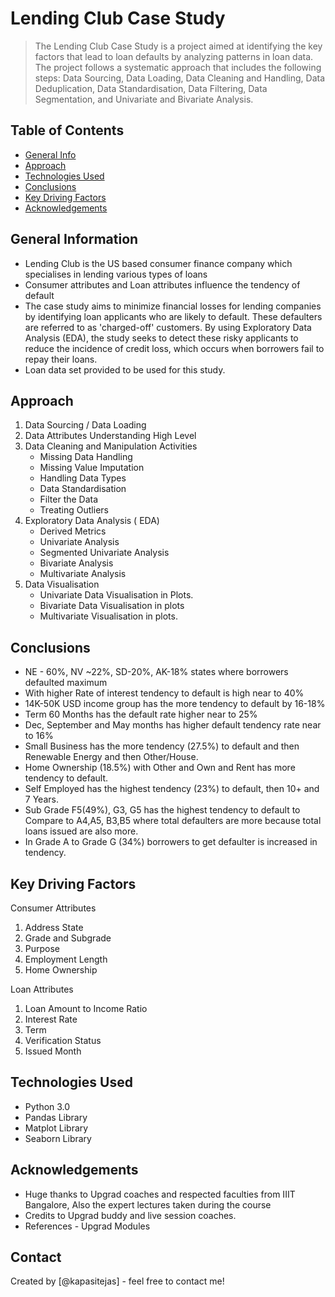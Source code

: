 # Lending Club Case Study
> The Lending Club Case Study is a project aimed at identifying the key factors that lead 
> to loan defaults by analyzing patterns in loan data. The project follows a systematic 
> approach that includes the following steps: Data Sourcing, Data Loading, 
> Data Cleaning and Handling, Data Deduplication, Data Standardisation, Data Filtering, 
> Data Segmentation, and Univariate and Bivariate Analysis.

## Table of Contents
* [General Info](#general-information)
* [Approach](#approach)
* [Technologies Used](#technologies-used)
* [Conclusions](#conclusions)
* [Key Driving Factors](#key-driving-factors)
* [Acknowledgements](#acknowledgements)

<!-- You can include any other section that is pertinent to your problem -->

## General Information
- Lending Club is the US based consumer finance company which specialises in lending various types of loans
- Consumer attributes and Loan attributes influence the tendency of default
- The case study aims to minimize financial losses for lending companies by identifying loan applicants who are likely to default. These defaulters are referred to as 'charged-off' customers. By using Exploratory Data Analysis (EDA), the study seeks to detect these risky applicants to reduce the incidence of credit loss, which occurs when borrowers fail to repay their loans.
- Loan data set provided to be used for this study. 

<!-- You don't have to answer all the questions - just the ones relevant to your project. -->

## Approach
1. Data Sourcing / Data Loading
2. Data Attributes Understanding High Level
3. Data Cleaning and Manipulation Activities
   - Missing Data Handling 
   - Missing Value Imputation 
   - Handling Data Types 
   - Data Standardisation 
   - Filter the Data 
   - Treating Outliers
4. Exploratory Data Analysis ( EDA)
   - Derived Metrics
   - Univariate Analysis 
   - Segmented Univariate Analysis 
   - Bivariate Analysis 
   - Multivariate Analysis
5. Data Visualisation 
   - Univariate Data Visualisation in Plots. 
   - Bivariate Data Visualisation in plots 
   - Multivariate Visualisation in plots.

## Conclusions
- NE - 60%, NV ~22%, SD-20%, AK-18% states where borrowers defaulted maximum
- With higher Rate of interest tendency to default is high near to 40%
- 14K-50K USD income group has the more tendency to default by 16-18% 
- Term 60 Months has the default rate higher near to 25%
- Dec, September and May months has higher default tendency rate near to 16%
- Small Business has the more tendency (27.5%) to default and then Renewable Energy and then Other/House.   
- Home Ownership (18.5%) with Other and Own and Rent has more tendency to default.
- Self Employed has the highest tendency (23%) to default, then 10+ and 7 Years.
- Sub Grade F5(49%), G3, G5 has the highest tendency to default to Compare to A4,A5, B3,B5 where total defaulters are more because total loans issued are also more.
- In Grade A  to Grade G (34%) borrowers to get defaulter is increased in tendency. 

## Key Driving Factors
Consumer Attributes
1. Address State
2. Grade and Subgrade
3. Purpose
4. Employment Length
5. Home Ownership

Loan Attributes
1. Loan Amount to Income Ratio 
2. Interest Rate
3. Term
4. Verification Status
5. Issued Month

<!-- You don't have to answer all the questions - just the ones relevant to your project. -->


## Technologies Used
- Python 3.0
- Pandas Library 
- Matplot Library 
- Seaborn Library 

<!-- As the libraries versions keep on changing, it is recommended to mention the version of library used in this project -->

## Acknowledgements
- Huge thanks to Upgrad coaches and respected faculties from IIIT Bangalore, Also the expert lectures taken during the course 
- Credits to Upgrad buddy and live session coaches.
- References - Upgrad Modules


## Contact
Created by [@kapasitejas] - feel free to contact me!


<!-- Optional -->
<!-- ## License -->
<!-- This project is open source and available under the [... License](). -->

<!-- You don't have to include all sections - just the one's relevant to your project -->